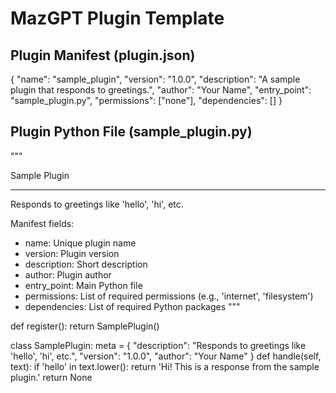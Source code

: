 # MazGPT Plugin Template

## Plugin Manifest (plugin.json)

{
  "name": "sample_plugin",
  "version": "1.0.0",
  "description": "A sample plugin that responds to greetings.",
  "author": "Your Name",
  "entry_point": "sample_plugin.py",
  "permissions": ["none"],
  "dependencies": []
}

## Plugin Python File (sample_plugin.py)

"""

Sample Plugin

-------------

Responds to greetings like 'hello', 'hi', etc.

Manifest fields:

- name: Unique plugin name
- version: Plugin version
- description: Short description
- author: Plugin author
- entry_point: Main Python file
- permissions: List of required permissions (e.g., 'internet', 'filesystem')
- dependencies: List of required Python packages
"""

def register():
    return SamplePlugin()

class SamplePlugin:
    meta = {
        "description": "Responds to greetings like 'hello', 'hi', etc.",
        "version": "1.0.0",
        "author": "Your Name"
    }
    def handle(self, text):
        if 'hello' in text.lower():
            return 'Hi! This is a response from the sample plugin.'
        return None
